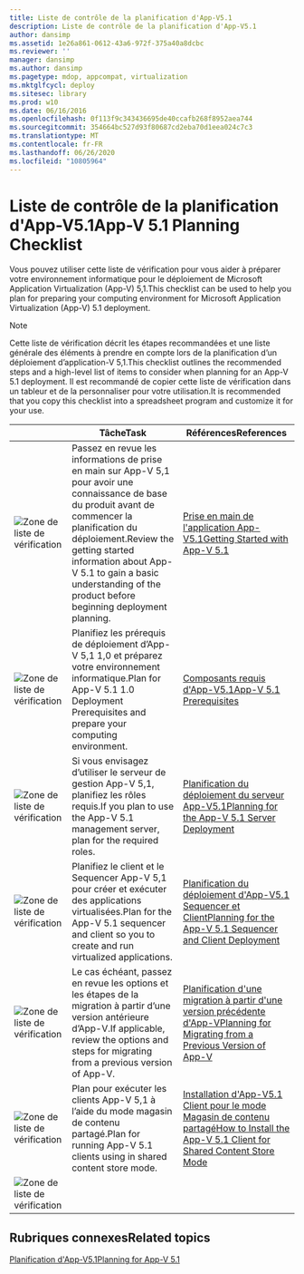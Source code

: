 ```yaml
---
title: Liste de contrôle de la planification d'App-V5.1
description: Liste de contrôle de la planification d'App-V5.1
author: dansimp
ms.assetid: 1e26a861-0612-43a6-972f-375a40a8dcbc
ms.reviewer: ''
manager: dansimp
ms.author: dansimp
ms.pagetype: mdop, appcompat, virtualization
ms.mktglfcycl: deploy
ms.sitesec: library
ms.prod: w10
ms.date: 06/16/2016
ms.openlocfilehash: 0f113f9c343436695de40ccafb268f8952aea744
ms.sourcegitcommit: 354664bc527d93f80687cd2eba70d1eea024c7c3
ms.translationtype: MT
ms.contentlocale: fr-FR
ms.lasthandoff: 06/26/2020
ms.locfileid: "10805964"
---
```

# <span data-ttu-id="6a782-103">Liste de contrôle de la planification d'App-V5.1</span><span class="sxs-lookup"><span data-stu-id="6a782-103">App-V 5.1 Planning Checklist</span></span>

<span data-ttu-id="6a782-104">Vous pouvez utiliser cette liste de vérification pour vous aider à préparer votre environnement informatique pour le déploiement de Microsoft Application Virtualization (App-V) 5,1.</span><span class="sxs-lookup"><span data-stu-id="6a782-104">This checklist can be used to help you plan for preparing your computing environment for Microsoft Application Virtualization (App-V) 5.1 deployment.</span></span>

> [!NOTE]
> <span data-ttu-id="6a782-105">Cette liste de vérification décrit les étapes recommandées et une liste générale des éléments à prendre en compte lors de la planification d’un déploiement d’application-V 5,1.</span><span class="sxs-lookup"><span data-stu-id="6a782-105">This checklist outlines the recommended steps and a high-level list of items to consider when planning for an App-V 5.1 deployment.</span></span> <span data-ttu-id="6a782-106">Il est recommandé de copier cette liste de vérification dans un tableur et de la personnaliser pour votre utilisation.</span><span class="sxs-lookup"><span data-stu-id="6a782-106">It is recommended that you copy this checklist into a spreadsheet program and customize it for your use.</span></span>

| |<span data-ttu-id="6a782-107">Tâche</span><span class="sxs-lookup"><span data-stu-id="6a782-107">Task</span></span> |<span data-ttu-id="6a782-108">Références</span><span class="sxs-lookup"><span data-stu-id="6a782-108">References</span></span> |
|-|-|-|
|![Zone de liste de vérification](images/checklistbox.gif) |<span data-ttu-id="6a782-110">Passez en revue les informations de prise en main sur App-V 5,1 pour avoir une connaissance de base du produit avant de commencer la planification du déploiement.</span><span class="sxs-lookup"><span data-stu-id="6a782-110">Review the getting started information about App-V 5.1 to gain a basic understanding of the product before beginning deployment planning.</span></span>|[<span data-ttu-id="6a782-111">Prise en main de l'application App-V5.1</span><span class="sxs-lookup"><span data-stu-id="6a782-111">Getting Started with App-V 5.1</span></span>](getting-started-with-app-v-51.md)|
|![Zone de liste de vérification](images/checklistbox.gif) |<span data-ttu-id="6a782-113">Planifiez les prérequis de déploiement d’App-V 5,1 1,0 et préparez votre environnement informatique.</span><span class="sxs-lookup"><span data-stu-id="6a782-113">Plan for App-V 5.1 1.0 Deployment Prerequisites and prepare your computing environment.</span></span>|[<span data-ttu-id="6a782-114">Composants requis d'App-V5.1</span><span class="sxs-lookup"><span data-stu-id="6a782-114">App-V 5.1 Prerequisites</span></span>](app-v-51-prerequisites.md)|
|![Zone de liste de vérification](images/checklistbox.gif) |<span data-ttu-id="6a782-116">Si vous envisagez d’utiliser le serveur de gestion App-V 5,1, planifiez les rôles requis.</span><span class="sxs-lookup"><span data-stu-id="6a782-116">If you plan to use the App-V 5.1 management server, plan for the required roles.</span></span>|[<span data-ttu-id="6a782-117">Planification du déploiement du serveur App-V5.1</span><span class="sxs-lookup"><span data-stu-id="6a782-117">Planning for the App-V 5.1 Server Deployment</span></span>](planning-for-the-app-v-51-server-deployment.md)|
|![Zone de liste de vérification](images/checklistbox.gif) |<span data-ttu-id="6a782-119">Planifiez le client et le Sequencer App-V 5,1 pour créer et exécuter des applications virtualisées.</span><span class="sxs-lookup"><span data-stu-id="6a782-119">Plan for the App-V 5.1 sequencer and client so you to create and run virtualized applications.</span></span>|[<span data-ttu-id="6a782-120">Planification du déploiement d'App-V5.1 Sequencer et Client</span><span class="sxs-lookup"><span data-stu-id="6a782-120">Planning for the App-V 5.1 Sequencer and Client Deployment</span></span>](planning-for-the-app-v-51-sequencer-and-client-deployment.md)|
|![Zone de liste de vérification](images/checklistbox.gif) |<span data-ttu-id="6a782-122">Le cas échéant, passez en revue les options et les étapes de la migration à partir d’une version antérieure d’App-V.</span><span class="sxs-lookup"><span data-stu-id="6a782-122">If applicable, review the options and steps for migrating from a previous version of App-V.</span></span>|[<span data-ttu-id="6a782-123">Planification d'une migration à partir d'une version précédente d'App-V</span><span class="sxs-lookup"><span data-stu-id="6a782-123">Planning for Migrating from a Previous Version of App-V</span></span>](planning-for-migrating-from-a-previous-version-of-app-v51.md)|
|![Zone de liste de vérification](images/checklistbox.gif) |<span data-ttu-id="6a782-125">Plan pour exécuter les clients App-V 5,1 à l’aide du mode magasin de contenu partagé.</span><span class="sxs-lookup"><span data-stu-id="6a782-125">Plan for running App-V 5.1 clients using in shared content store mode.</span></span>|[<span data-ttu-id="6a782-126">Installation d'App-V5.1 Client pour le mode Magasin de contenu partagé</span><span class="sxs-lookup"><span data-stu-id="6a782-126">How to Install the App-V 5.1 Client for Shared Content Store Mode</span></span>](how-to-install-the-app-v-51-client-for-shared-content-store-mode.md)|
|![Zone de liste de vérification](images/checklistbox.gif) |         |         |

## <span data-ttu-id="6a782-128">Rubriques connexes</span><span class="sxs-lookup"><span data-stu-id="6a782-128">Related topics</span></span>

[<span data-ttu-id="6a782-129">Planification d'App-V5.1</span><span class="sxs-lookup"><span data-stu-id="6a782-129">Planning for App-V 5.1</span></span>](planning-for-app-v-51.md)
